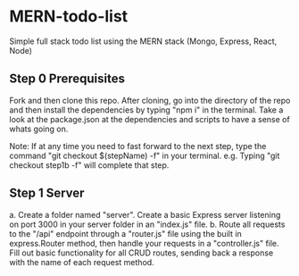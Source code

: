 # MERN-todo-list
Simple full stack todo list using the MERN stack (Mongo, Express, React, Node)


## Step 0 Prerequisites 
Fork and then clone this repo. After cloning, go into the directory of the repo and then install the dependencies by typing "npm i" in the terminal. Take a look at the package.json at the dependencies and scripts to have a sense of whats going on.

Note: If at any time you need to fast forward to the next step, type the command "git checkout $(stepName) -f" in your terminal. e.g. Typing "git checkout step1b -f" will complete that step. 

## Step 1 Server
a. Create a folder named "server". Create a basic Express server listening on port 3000 in your server folder in an "index.js" file.
b. Route all requests to the "/api" endpoint through a "router.js" file using the built in express.Router method, then handle your requests in a "controller.js" file. Fill out basic functionality for all CRUD routes, sending back a response with the name of each request method.